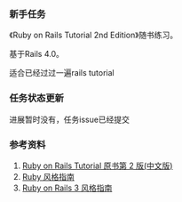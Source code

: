 ### 新手任务

《Ruby on Rails Tutorial  2nd Edition》随书练习。

基于Rails 4.0。

适合已经过过一遍rails tutorial


### 任务状态更新

进展暂时没有，任务issue已经提交



### 参考资料

1. [Ruby on Rails Tutorial 原书第 2 版(中文版)](http://railstutorial-china.org/)
2. [Ruby 风格指南](https://github.com/JuanitoFatas/ruby-style-guide/blob/master/README-zhCN.md)
3. [Ruby on Rails 3 风格指南](https://github.com/JuanitoFatas/rails-style-guide/blob/master/README-zhCN.md)
